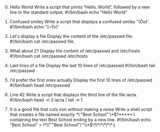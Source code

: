 0. Hello World
Write a script that prints “Hello, World”, followed by a new line to the standard output.
#!/bin/bash
echo "Hello World"

1. Confused smiley
Write a script that displays a confused smiley "(Ôo)'.
#!/bin/bash
echo "(~To)'

2. Let's display a file
Display the content of the /etc/passwd file.
#!/bin/bash
cat /etc/passwd file.

3. What about 2?
Display the content of /etc/passwd and /etc/hosts
#!/bin/bash
cat /etc/passwd /etc/hosts

4. Last lines of a file
Display the last 10 lines of /etc/passwd
#!/bin/bash
tail /etc/passwd

5. I'd prefer the first ones actually
Display the first 10 lines of /etc/passwd
#!/bin/bash
head /etc/passwd

6. Line #2
Write a script that displays the third line of the file iacta.
#!/bin/bash
head -n 3 iacta | tail -n 1

7. It is a good file that cuts iron without making a noise
Write a shell script that creates a file named exactly \*\\'"Best School"\'\\*$\?\*\*\*\*\*:) containing the text Best School ending by a new line.
#!/bin/bash
echo "Best School" > \\\*\\\\"'\"Best School\"\\'"\\\\\*\$\\\?\\\*\\\*\\\*\\\*\\\*\:\)



